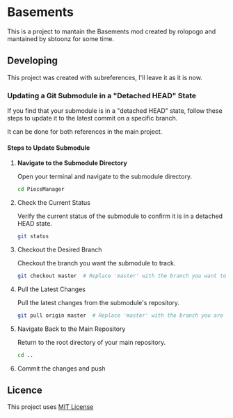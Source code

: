 ﻿# Basements

This is a project to mantain the Basements mod created by rolopogo and mantained by sbtoonz for some time.

## Developing

This project was created with subreferences, I'll leave it as it is now.

### Updating a Git Submodule in a "Detached HEAD" State

If you find that your submodule is in a "detached HEAD" state, follow these steps to update it to the latest commit on a specific branch.

It can be done for both references in the main project.

#### Steps to Update Submodule

1. **Navigate to the Submodule Directory**

   Open your terminal and navigate to the submodule directory.
   ```sh
   cd PieceManager
   ```

2. Check the Current Status

	Verify the current status of the submodule to confirm it is in a detached HEAD state.
	```sh
	git status
	```

3. Checkout the Desired Branch

	Checkout the branch you want the submodule to track.
	```sh
	git checkout master  # Replace 'master' with the branch you want to track
	```

4. Pull the Latest Changes

	Pull the latest changes from the submodule's repository.
	```sh
	git pull origin master  # Replace 'master' with the branch you are tracking
	```

5. Navigate Back to the Main Repository

	Return to the root directory of your main repository.
	```sh
	cd ..
	```

6. Commit the changes and push

## Licence

This project uses [MIT License](LICENSE)